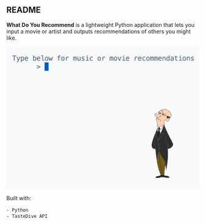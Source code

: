 ## README
**What Do You Recommend** is a lightweight Python application that lets you input a movie or artist and outputs recommendations of others you might like.

![](image.png)

Built with:
```
- Python
- TasteDive API
```
